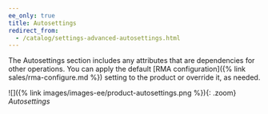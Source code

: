 ```yaml
---
ee_only: true
title: Autosettings
redirect_from:
  - /catalog/settings-advanced-autosettings.html
---
```


The Autosettings section includes any attributes that are dependencies for other operations. You can apply the default [RMA configuration]({% link sales/rma-configure.md %}) setting to the product or override it, as needed.

![]({% link images/images-ee/product-autosettings.png %}){: .zoom}
_Autosettings_
